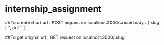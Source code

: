 # internship_assignment

##To create short url : POST request on localhost:3000/create
body : { slug : '', url: '' }

##To get original url : GET request on localhost:3000/:slug

